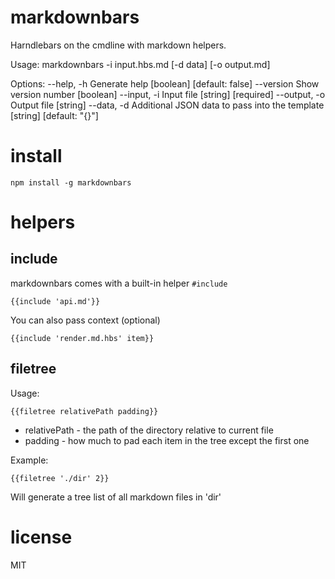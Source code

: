 # markdownbars

Harndlebars on the cmdline with markdown helpers.

Usage: markdownbars -i input.hbs.md [-d data] [-o output.md]

Options:
  --help, -h    Generate help                         [boolean] [default: false]
  --version     Show version number                                    [boolean]
  --input, -i   Input file                                   [string] [required]
  --output, -o  Output file                                             [string]
  --data, -d    Additional JSON data to pass into the template
                                                        [string] [default: "{}"]

# install

    npm install -g markdownbars

# helpers

## include

markdownbars comes with a built-in helper `#include`

    {{include 'api.md'}}

You can also pass context (optional)

    {{include 'render.md.hbs' item}}

## filetree

Usage:

    {{filetree relativePath padding}}

* relativePath - the path of the directory relative to current file
* padding - how much to pad each item in the tree except the first one

Example:

    {{filetree './dir' 2}}

Will generate a tree list of all markdown files in 'dir'

# license

MIT
